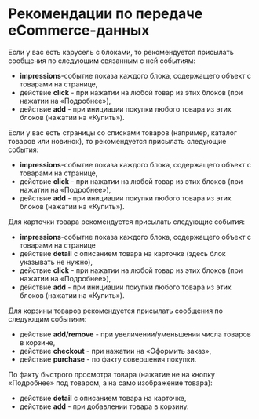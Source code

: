 # Рекомендации по передаче eCommerce-данных

Если у вас есть карусель с блоками, то рекомендуется присылать сообщения по следующим связанным с ней событиям:

* **impressions**-событие показа каждого блока, содержащего объект с товарами на странице,
* действие **click** - при нажатии на любой товар из этих блоков (при нажатии на «Подробнее»),
* действие **add** - при инициации покупки любого товара из этих блоков (нажатии на «Купить»).

Если у вас есть страницы со списками товаров (например, каталог товаров или новинок), то рекомендуется присылать следующие события:

* **impressions**-событие показа каждого блока, содержащего объект с товарами на странице,
* действие **click** - при нажатии на любой товар из этих блоков (при нажатии на «Подробнее»),
* действие **add** - при инициации покупки любого товара из этих блоков (нажатии на «Купить»).

Для карточки товара рекомендуется присылать следующие события:

* **impressions**-событие показа каждого блока, содержащего объект с товарами на странице
* действие **detail** с описанием товара на карточке (здесь блок указывать не нужно),
* действие **click** - при нажатии на любой товар из этих блоков (при нажатии на «Подробнее»),
* действие **add** - при инициации покупки любого товара из этих блоков (нажатии на «Купить»).

Для корзины товаров рекомендуется присылать сообщения по следующим событиям:

* действие **add/remove** - при увеличении/уменьшении числа товаров в корзине,
* действие **checkout** - при нажатии на «Оформить заказ»,
* действие **purchase** - по факту совершения покупки.

По факту быстрого просмотра товара (нажатие не на кнопку «Подробнее» под товаром, а на само изображение товара):

* действие **detail** с описанием товара на карточке,
* действие **add** - при добавлении товара в корзину.
